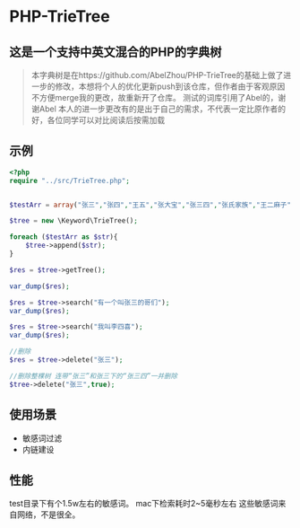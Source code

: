 # PHP-TrieTree
## 这是一个支持中英文混合的PHP的字典树

> 本字典树是在https://github.com/AbelZhou/PHP-TrieTree的基础上做了进一步的修改，本想将个人的优化更新push到该仓库，但作者由于客观原因不方便merge我的更改，故重新开了仓库。
> 测试的词库引用了Abel的，谢谢Abel
> 本人的进一步更改有的是出于自己的需求，不代表一定比原作者的好，各位同学可以对比阅读后按需加载

## 示例
```php
<?php
require "../src/TrieTree.php";


$testArr = array("张三","张四","王五","张大宝","张三四","张氏家族","王二麻子");

$tree = new \Keyword\TrieTree();

foreach ($testArr as $str){
    $tree->append($str);
}

$res = $tree->getTree();

var_dump($res);

$res = $tree->search("有一个叫张三的哥们");
var_dump($res);

$res = $tree->search("我叫李四喜");
var_dump($res);

//删除
$res = $tree->delete("张三");

//删除整棵树 连带“张三”和张三下的“张三四”一并删除
$tree->delete("张三",true);
```

## 使用场景
- 敏感词过滤
- 内链建设

## 性能
test目录下有个1.5w左右的敏感词。
mac下检索耗时2~5毫秒左右
这些敏感词来自网络，不是很全。

